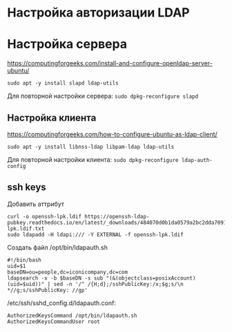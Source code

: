 
# Настройка авторизации LDAP


# Настройка сервера

https://computingforgeeks.com/install-and-configure-openldap-server-ubuntu/

`sudo apt -y install slapd ldap-utils`

Для повторной настройки сервера: `sudo dpkg-reconfigure slapd`

## Настройка клиента

https://computingforgeeks.com/how-to-configure-ubuntu-as-ldap-client/

`sudo apt -y install libnss-ldap libpam-ldap ldap-utils`

Для повторной настройки клиента: `sudo dpkg-reconfigure ldap-auth-config`

## ssh keys

Добавить аттрибут
```
curl -o openssh-lpk.ldif https://openssh-ldap-pubkey.readthedocs.io/en/latest/_downloads/484070d0b1da0579a2bc2dda709186fd/openssh-lpk.ldif.txt
sudo ldapadd -H ldapi:/// -Y EXTERNAL -f openssh-lpk.ldif
```

Создать файл /opt/bin/ldapauth.sh

```
#!/bin/bash
uid=$1
baseDN=ou=people,dc=iconicompany,dc=com
ldapsearch -x -b $baseDN -s sub "(&(objectclass=posixAccount)(uid=$uid))" | sed -n '/^ /{H;d};/sshPublicKey:/x;$g;s/\n *//g;s/sshPublicKey: //gp'
```

/etc/ssh/sshd_config.d/ldapauth.conf:

```
AuthorizedKeysCommand /opt/bin/ldapauth.sh
AuthorizedKeysCommandUser root
```
